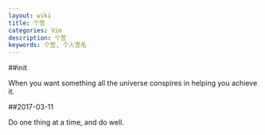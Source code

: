 ```yaml
---
layout: wiki
title: 个签
categories: Vim
description: 个签
keywords: 个签, 个人签名
---
```


##init

When you want something all the universe conspires in helping you achieve it.

##2017-03-11

Do one thing at a time, and do well.
